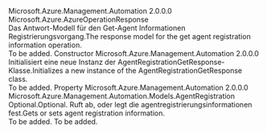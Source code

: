 <Type Name="AgentRegistrationGetResponse" FullName="Microsoft.Azure.Management.Automation.Models.AgentRegistrationGetResponse">
  <TypeSignature Language="C#" Value="public class AgentRegistrationGetResponse : Microsoft.Azure.AzureOperationResponse" />
  <TypeSignature Language="ILAsm" Value=".class public auto ansi beforefieldinit AgentRegistrationGetResponse extends Microsoft.Azure.AzureOperationResponse" />
  <TypeSignature Language="DocId" Value="T:Microsoft.Azure.Management.Automation.Models.AgentRegistrationGetResponse" />
  <TypeSignature Language="VB.NET" Value="Public Class AgentRegistrationGetResponse&#xA;Inherits AzureOperationResponse" />
  <TypeSignature Language="F#" Value="type AgentRegistrationGetResponse = class&#xA;    inherit AzureOperationResponse" />
  <AssemblyInfo>
    <AssemblyName>Microsoft.Azure.Management.Automation</AssemblyName>
    <AssemblyVersion>2.0.0.0</AssemblyVersion>
  </AssemblyInfo>
  <Base>
    <BaseTypeName>Microsoft.Azure.AzureOperationResponse</BaseTypeName>
  </Base>
  <Interfaces />
  <Docs>
    <summary>
            <span data-ttu-id="7d8e7-101">Das Antwort-Modell für den Get-Agent Informationen Registrierungsvorgang.</span><span class="sxs-lookup"><span data-stu-id="7d8e7-101">The response model for the get agent registration information operation.</span></span>
            </summary>
    <remarks>To be added.</remarks>
  </Docs>
  <Members>
    <Member MemberName=".ctor">
      <MemberSignature Language="C#" Value="public AgentRegistrationGetResponse ();" />
      <MemberSignature Language="ILAsm" Value=".method public hidebysig specialname rtspecialname instance void .ctor() cil managed" />
      <MemberSignature Language="DocId" Value="M:Microsoft.Azure.Management.Automation.Models.AgentRegistrationGetResponse.#ctor" />
      <MemberSignature Language="VB.NET" Value="Public Sub New ()" />
      <MemberType>Constructor</MemberType>
      <AssemblyInfo>
        <AssemblyName>Microsoft.Azure.Management.Automation</AssemblyName>
        <AssemblyVersion>2.0.0.0</AssemblyVersion>
      </AssemblyInfo>
      <Parameters />
      <Docs>
        <summary>
            <span data-ttu-id="7d8e7-102">Initialisiert eine neue Instanz der AgentRegistrationGetResponse-Klasse.</span><span class="sxs-lookup"><span data-stu-id="7d8e7-102">Initializes a new instance of the AgentRegistrationGetResponse class.</span></span>
            </summary>
        <remarks>To be added.</remarks>
      </Docs>
    </Member>
    <Member MemberName="AgentRegistration">
      <MemberSignature Language="C#" Value="public Microsoft.Azure.Management.Automation.Models.AgentRegistration AgentRegistration { get; set; }" />
      <MemberSignature Language="ILAsm" Value=".property instance class Microsoft.Azure.Management.Automation.Models.AgentRegistration AgentRegistration" />
      <MemberSignature Language="DocId" Value="P:Microsoft.Azure.Management.Automation.Models.AgentRegistrationGetResponse.AgentRegistration" />
      <MemberSignature Language="VB.NET" Value="Public Property AgentRegistration As AgentRegistration" />
      <MemberSignature Language="F#" Value="member this.AgentRegistration : Microsoft.Azure.Management.Automation.Models.AgentRegistration with get, set" Usage="Microsoft.Azure.Management.Automation.Models.AgentRegistrationGetResponse.AgentRegistration" />
      <MemberType>Property</MemberType>
      <AssemblyInfo>
        <AssemblyName>Microsoft.Azure.Management.Automation</AssemblyName>
        <AssemblyVersion>2.0.0.0</AssemblyVersion>
      </AssemblyInfo>
      <ReturnValue>
        <ReturnType>Microsoft.Azure.Management.Automation.Models.AgentRegistration</ReturnType>
      </ReturnValue>
      <Docs>
        <summary>
            <span data-ttu-id="7d8e7-103">Optional.</span><span class="sxs-lookup"><span data-stu-id="7d8e7-103">Optional.</span></span> <span data-ttu-id="7d8e7-104">Ruft ab, oder legt die agentregistrierungsinformationen fest.</span><span class="sxs-lookup"><span data-stu-id="7d8e7-104">Gets or sets agent registration information.</span></span>
            </summary>
        <value>To be added.</value>
        <remarks>To be added.</remarks>
      </Docs>
    </Member>
  </Members>
</Type>
